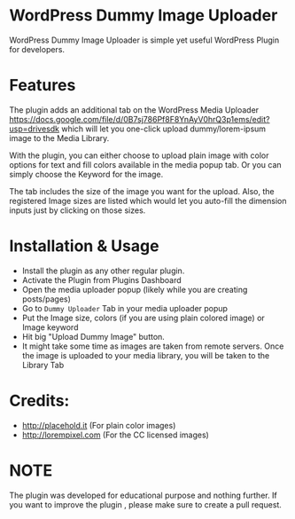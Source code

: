 # WordPress Dummy Image Uploader
WordPress Dummy Image Uploader is simple yet useful WordPress Plugin for developers. 

# Features

The plugin adds an additional tab on the WordPress Media Uploader https://docs.google.com/file/d/0B7sj786Pf8F8YnAyV0hrQ3p1ems/edit?usp=drivesdk which will let you one-click upload dummy/lorem-ipsum image to the Media Library.

With the plugin, you can either choose to upload plain image with color options for text and fill colors available in the media popup tab. Or you can simply choose the Keyword for the image.

The tab includes the size of the image you want for the upload. Also, the registered Image sizes are listed which would let you auto-fill the dimension inputs just by clicking on those sizes.

# Installation & Usage

- Install the plugin as any other regular plugin.
- Activate the Plugin from Plugins Dashboard
- Open the media uploader popup (likely while you are creating posts/pages)
- Go to `Dummy Uploader` Tab in your media uploader popup
- Put the Image size, colors (if you are using plain colored image) or Image keyword
- Hit big "Upload Dummy Image" button.
- It might take some time as images are taken from remote servers. Once the image is uploaded to your media library, you will be taken to the Library Tab



# Credits:
- http://placehold.it (For plain color images)
- http://lorempixel.com (For the CC licensed images)


# NOTE
The plugin was developed for educational purpose and nothing further. If you want to improve the plugin , please make sure to create a pull request.
